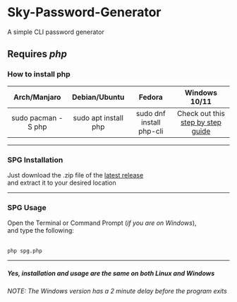 # Sky-Password-Generator
A simple CLI password generator

<h2><b>Requires <i>php</i></b></h2>
<h3>How to install php</h3>

|  **Arch/Manjaro**  |   **Debian/Ubuntu**  |        **Fedora**        |                                                        **Windows 10/11**                                                        |
|:------------------:|:--------------------:|:------------------------:|:-------------------------------------------------------------------------------------------------------------------------------:|
| sudo pacman -S php | sudo apt install php | sudo dnf install php-cli | Check out this <a href="https://www.geeksforgeeks.org/how-to-install-php-in-windows-10/" target="_blank">step by step guide</a> |

<hr>

<h3>SPG Installation</h3>
Just download the .zip file of the <a href="https://github.com/SkylerHope/Sky-Password-Generator/releases" target="_blank">latest release</a> <br/>
and extract it to your desired location

<hr>

<h3>SPG Usage</h3>
Open the Terminal or Command Prompt (<i>if you are on Windows</i>), <br/>
and type the following:
<br/><br/>

```
php spg.php
```

<hr>

<h5>Yes, installation and usage are the same on both Linux and Windows</h5>

<h6>NOTE: <i>The Windows version has a 2 minute delay before the program exits</i></h6>
